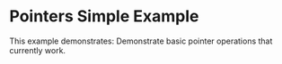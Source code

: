 # Pointers Simple Example

This example demonstrates: Demonstrate basic pointer operations that currently work.
